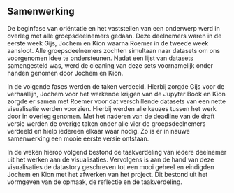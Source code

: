 ## Samenwerking

De beginfase van oriëntatie en het vaststellen van een onderwerp werd in overleg met alle groepsdeelnemers gedaan. Deze deelnemers waren in de eerste week Gijs, Jochem en Kion waarna Roemer in de tweede week aansloot. Alle groepsdeelnemers zochten simultaan naar datasets om ons voorgenomen idee te ondersteunen. Nadat een lijst van datasets samengesteld was, werd de cleaning van deze sets voornamelijk onder handen genomen door Jochem en Kion. 

In de volgende fases werden de taken verdeeld. Hierbij zorgde Gijs voor de verhaallijn, Jochem voor het werkende krijgen van de Jupyter Book en Kion zorgde er samen met Roemer voor dat verschillende datasets van een nette visualisatie werden voorzien. Hierbij werden alle keuzes tussen het werk door in overleg genomen. Met het naderen van de deadline van de draft versie werden de overige taken onder alle vier de groepsdeelnemers verdeeld en hielp iedereen elkaar waar nodig. Zo is er in nauwe samenwerking een mooie eerste versie ontstaan. 

In de weken hierop volgend bestond de taakverdeling van iedere deelnemer uit het werken aan de visualisaties. Vervolgens is aan de hand van deze visualisaties de datastory geschreven tot een mooi geheel en eindigden Jochem en Kion met het afwerken van het project. Dit bestond uit het vormgeven van de opmaak, de reflectie en de taakverdeling.